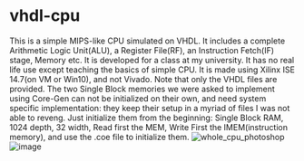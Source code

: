 # vhdl-cpu
This is a simple MIPS-like CPU simulated on VHDL. It includes a complete Arithmetic Logic Unit(ALU), a Register File(RF), an Instruction Fetch(IF) stage, Memory etc. 
It is developed for a class at my university. It has no real life use except teaching the basics of simple CPU. It is made using Xilinx ISE 14.7(on VM or Win10), and not Vivado.
Note that only the VHDL files are provided. The two Single Block memories we were asked to implement using Core-Gen can not be initialized on their own, and need system specific implementation: they keep their setup in a myriad of files I was not able to reveng. Just initialize them from the beginning: Single Block RAM, 1024 depth, 32 width, Read first the MEM, Write First the IMEM(instruction memory), and use the .coe file to initialize them.
![whole_cpu_photoshop](https://user-images.githubusercontent.com/19637856/233847539-4daba104-cb99-4787-99ec-d07cc8ea8997.png)
![image](https://user-images.githubusercontent.com/19637856/233850459-e9459623-90c1-4f8b-826d-17c019facc7b.png)




